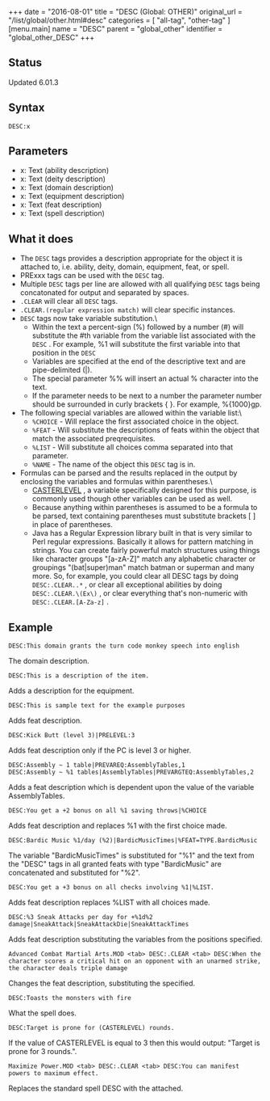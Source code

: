 +++
date = "2016-08-01"
title = "DESC (Global: OTHER)"
original_url = "/list/global/other.html#desc"
categories = [ "all-tag", "other-tag" ]
[menu.main]
    name = "DESC"
    parent = "global_other"
    identifier = "global_other_DESC"
+++

## Status

Updated 6.01.3

## Syntax

`DESC:x`

## Parameters

-   x: Text (ability description)
-   x: Text (deity description)
-   x: Text (domain description)
-   x: Text (equipment description)
-   x: Text (feat description)
-   x: Text (spell description)



What it does
------------

-   The `DESC` tags provides a description appropriate for the object it
    is attached to, i.e. ability, deity, domain, equipment, feat,
    or spell.
-   PRExxx tags can be used with the `DESC` tag.
-   Multiple `DESC` tags per line are allowed with all qualifying `DESC`
    tags being concatonated for output and separated by spaces.
-   `.CLEAR` will clear all `DESC` tags.
-   `.CLEAR.(regular expression match)` will clear specific instances.
-   `DESC` tags now take variable substitution.\
    -   Within the text a percent-sign (%) followed by a number (\#)
        will substitute the \#th variable from the variable list
        associated with the `DESC` . For example, %1 will substitute the
        first variable into that position in the `DESC`
    -   Variables are specified at the end of the descriptive text and
        are pipe-delimited (|).
    -   The special parameter %% will insert an actual % character into
        the text.
    -   If the parameter needs to be next to a number the parameter
        number should be surrounded in curly brackets { }. For
        example, %{1000}gp.
-   The following special variables are allowed within the variable
    list:\
    -   `%CHOICE` - Will replace the first associated choice in
        the object.
    -   `%FEAT` - Will substitute the descriptions of feats within the
        object that match the associated preqrequisites.
    -   `%LIST` - Will substitute all choices comma separated into
        that parameter.
    -   `%NAME` - The name of the object this `DESC` tag is in.
-   Formulas can be parsed and the results replaced in the output by
    enclosing the variables and formulas within parentheses.\
    -   [CASTERLEVEL](/list/global/define.html#casterlevel) , a variable
        specifically designed for this purpose, is commonly used though
        other variables can be used as well.
    -   Because anything within parentheses is assumed to be a formula
        to be parsed, text containing parentheses must substitute
        brackets \[ \] in place of parentheses.
    -   Java has a Regular Expression library built in that is very
        similar to Perl regular expressions. Basically it allows for
        pattern matching in strings. You can create fairly powerful
        match structures using things like character groups "\[a-zA-Z\]"
        match any alphabetic character or groupings "(bat|super)man"
        match batman or superman and many more. So, for example,
        you could clear all DESC tags by doing `DESC:.CLEAR..*` , or
        clear all exceptional abilities by doing `DESC:.CLEAR.\(Ex\)` ,
        or clear everything that's non-numeric with
        `DESC:.CLEAR.[A-Za-z]` .

Example
-------

`DESC:This domain grants the turn code monkey speech into english`

The domain description.

`DESC:This is a description of the item.`

Adds a description for the equipment.

`DESC:This is sample text for the example purposes`

Adds feat description.

`DESC:Kick Butt (level 3)|PRELEVEL:3`

Adds feat description only if the PC is level 3 or higher.

`DESC:Assembly ~ 1 table|PREVAREQ:AssemblyTables,1          DESC:Assembly ~ %1 tables|AssemblyTables|PREVARGTEQ:AssemblyTables,2`

Adds a feat description which is dependent upon the value of the
variable AssemblyTables.

`DESC:You get a +2 bonus on all %1 saving throws|%CHOICE`

Adds feat description and replaces %1 with the first choice made.

`DESC:Bardic Music %1/day (%2)|BardicMusicTimes|%FEAT=TYPE.BardicMusic`

The variable "BardicMusicTimes" is substituted for "%1" and the text
from the "DESC" tags in all granted feats with type "BardicMusic" are
concatenated and substituted for "%2".

`DESC:You get a +3 bonus on all checks involving %1|%LIST.`

Adds feat description replaces %LIST with all choices made.

`DESC:%3 Sneak Attacks per day for +%1d%2 damage|SneakAttack|SneakAttackDie|SneakAttackTimes`

Adds feat description substituting the variables from the positions
specified.

`Advanced Combat Martial Arts.MOD <tab> DESC:.CLEAR <tab> DESC:When the character scores a critical hit on an opponent with an unarmed strike, the character deals triple damage`

Changes the feat description, substituting the specified.

`DESC:Toasts the monsters with fire`

What the spell does.

`DESC:Target is prone for (CASTERLEVEL) rounds.`

If the value of CASTERLEVEL is equal to 3 then this would output:
"Target is prone for 3 rounds.".

`Maximize Power.MOD <tab> DESC:.CLEAR <tab> DESC:You can manifest powers to maximum effect.`

Replaces the standard spell DESC with the attached.

